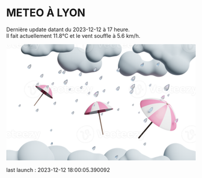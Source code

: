 # METEO À LYON

Dernière update datant du 2023-12-12 à 17 heure.  
Il fait actuellement 11.8°C et le vent souffle à 5.6 km/h.      

![](./.github/rain.png)

last launch : 2023-12-12 18:00:05.390092
